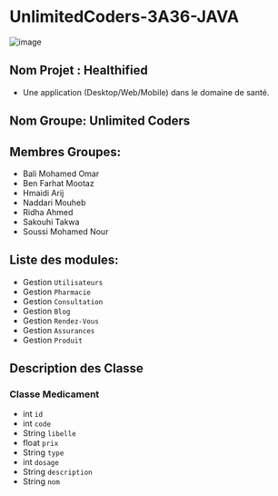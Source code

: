 # UnlimitedCoders-3A36-JAVA
![image](https://user-images.githubusercontent.com/123477447/217036967-6d1d717f-2fc4-473a-8b51-ca4ec336796d.png)

## Nom Projet : Healthified
- Une application (Desktop/Web/Mobile) dans le domaine de santé.
## Nom Groupe: Unlimited Coders
## Membres Groupes:
-   Bali Mohamed Omar
-   Ben Farhat Mootaz
-   Hmaidi Arij
-   Naddari Mouheb
-   Ridha Ahmed
-   Sakouhi Takwa
-   Soussi Mohamed Nour

## Liste des modules:
- Gestion `Utilisateurs`
- Gestion `Pharmacie`
- Gestion `Consultation`
- Gestion `Blog`
- Gestion `Rendez-Vous`
- Gestion `Assurances`
- Gestion `Produit`

## Description des Classe

### Classe **Medicament**
- int `id`
- int `code`
- String `libelle`
- float `prix`
- String `type`
- int `dosage`
- String `description`
- String `nom`


